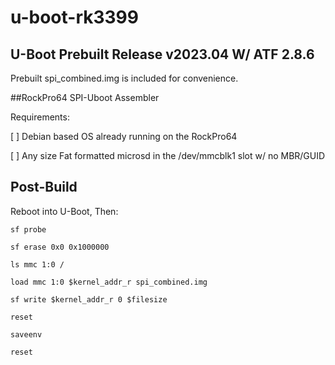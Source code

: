# u-boot-rk3399
## U-Boot Prebuilt Release v2023.04 W/ ATF 2.8.6

Prebuilt spi_combined.img is included for convenience.

##RockPro64 SPI-Uboot Assembler

Requirements:

[ ] Debian based OS already running on the RockPro64

[ ] Any size Fat formatted microsd in the /dev/mmcblk1 slot w/ no MBR/GUID


## Post-Build

Reboot into U-Boot, Then:

`sf probe`

`sf erase 0x0 0x1000000`

`ls mmc 1:0 /`

`load mmc 1:0 $kernel_addr_r spi_combined.img`

`sf write $kernel_addr_r 0 $filesize`

`reset`

`saveenv`

`reset`
